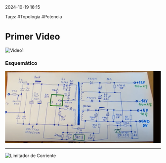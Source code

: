 2024-10-19 16:15

Tags: #Topologia #Potencia 

# Primer Video

![Video1](https://youtu.be/cX4q0e124C4?si=j6k2GIxVV4WIN-XA)

### Esquemático


![](Imagenes/Diagrama1.PNG)

---

![Limitador de Corriente](https://youtu.be/8uoo5pAeWZI?si=Sz2Bsc3s1KFEHKS4)
